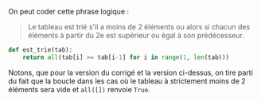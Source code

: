 On peut coder cette phrase logique :

> Le tableau est trié s'il a moins de 2 éléments ou alors si chacun des éléments à partir du 2e est supérieur ou égal à son prédécesseur.

```python
def est_trie(tab):
    return all(tab[i] >= tab[i-1] for i in range(1, len(tab)))
```

Notons, que pour la version du corrigé et la version ci-dessus, on tire parti du fait que la boucle dans les cas où le tableau à strictement moins de 2 éléments sera vide et `all([])` renvoie `True`.

